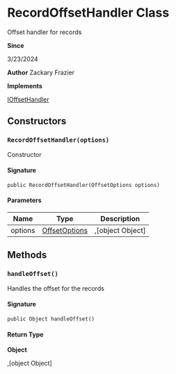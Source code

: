 # RecordOffsetHandler Class

Offset handler for records

**Since** 

3/23/2024

**Author** Zackary Frazier

**Implements**

[IOffsetHandler](IOffsetHandler.md)

## Constructors
### `RecordOffsetHandler(options)`

Constructor

#### Signature
```apex
public RecordOffsetHandler(OffsetOptions options)
```

#### Parameters
| Name | Type | Description |
|------|------|-------------|
| options | [OffsetOptions](OffsetOptions.md) | ,[object Object] |

## Methods
### `handleOffset()`

Handles the offset for the records

#### Signature
```apex
public Object handleOffset()
```

#### Return Type
**Object**

,[object Object]